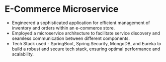 # E-Commerce Microservice

- Engineered a sophisticated application for efficient management of inventory and orders within an e-commerce store.
- Employed a microservice architecture to facilitate service discovery and seamless communication between different components.
-  Tech Stack used - SpringBoot, Spring Security, MongoDB, and Eureka to build a robust and secure tech stack, ensuring optimal performance and scalability.
